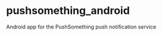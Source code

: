 pushsomething_android
=====================

Android app for the PushSomething push notification service

